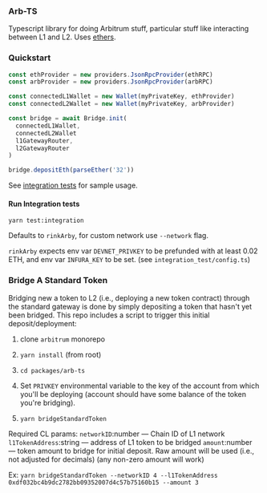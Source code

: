 ### Arb-TS

Typescript library for doing Arbitrum stuff, particular stuff like interacting between L1 and L2. Uses [ethers](https://docs.ethers.io/v5/single-page/).

### Quickstart

```ts
const ethProvider = new providers.JsonRpcProvider(ethRPC)
const arbProvider = new providers.JsonRpcProvider(arbRPC)

const connectedL1Wallet = new Wallet(myPrivateKey, ethProvider)
const connectedL2Wallet = new Wallet(myPrivateKey, arbProvider)

const bridge = await Bridge.init(
  connectedL1Wallet,
  connectedL2Wallet
  l1GatewayRouter,
  l2GatewayRouter
)

bridge.depositEth(parseEther('32'))
```

See [integration tests](https://github.com/OffchainLabs/arbitrum/blob/develop/packages/arb-ts/integration_test/arb-bridge.test.ts) for sample usage.

#### Run Integration tests

`yarn test:integration`

Defaults to `rinkArby`, for custom network use `--network` flag.

`rinkArby` expects env var `DEVNET_PRIVKEY` to be prefunded with at least 0.02 ETH, and env var `INFURA_KEY` to be set.
(see `integration_test/config.ts`)

### Bridge A Standard Token

Bridging new a token to L2 (i.e., deploying a new token contract) through the standard gateway is done by simply depositing a token that hasn't yet been bridged. This repo includes a script to trigger this initial deposit/deployment:

1. clone `arbitrum` monorepo

2. `yarn install` (from root)

3. `cd packages/arb-ts`

4. Set `PRIVKEY` environmental variable to the key of the account from which you'll be deploying (account should have some balance of the token you're bridging).

5. `yarn bridgeStandardToken`

Required CL params:
`networkID`:number — Chain ID of L1 network
`l1TokenAddress`:string — address of L1 token to be bridged
`amount`:number — token amount to bridge for initial deposit. Raw amount will be used (i.e., not adjusted for decimals) (any non-zero amount will work)

Ex:
`yarn bridgeStandardToken --networkID 4 --l1TokenAddress 0xdf032bc4b9dc2782bb09352007d4c57b75160b15 --amount 3`
